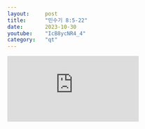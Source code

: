 ```yaml
---
layout:     post
title:      "민수기 8:5-22"
date:       2023-10-30
youtube:    "IcB8ycNR4_4"
category:   "qt"
---
```


<div class="youtube">
    <iframe src="https://www.youtube.com/embed/IcB8ycNR4_4" title="YouTube video player" frameborder="0" allow="accelerometer; autoplay; clipboard-write; encrypted-media; gyroscope; picture-in-picture; web-share" allowfullscreen></iframe>
</div>